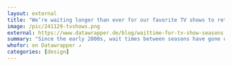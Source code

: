 ```yaml
---
layout: external
title: "We’re waiting longer than ever for our favorite TV shows to return"
image: /pic/241129-tvshows.png
external: https://www.datawrapper.de/blog/waittime-for-tv-show-seasons
summary: "Since the early 2000s, wait times between seasons have gone up."
whofor: on Datawrapper ↗
categories: [design]
---
```

